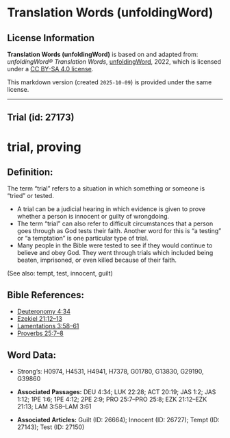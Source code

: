 # Translation Words (unfoldingWord)

## License Information

**Translation Words (unfoldingWord)** is based on and adapted from: _unfoldingWord® Translation Words_, [unfoldingWord](https://unfoldingword.org/utw), 2022, which is licensed under a [CC BY-SA 4.0 license](https://creativecommons.org/licenses/by-sa/4.0/legalcode.en).

This markdown version (created `2025-10-09`) is provided under the same license.



--------------------------------

## Trial (id: 27173)

trial, proving
==============

Definition:
-----------

The term “trial” refers to a situation in which something or someone is “tried” or tested.

* A trial can be a judicial hearing in which evidence is given to prove whether a person is innocent or guilty of wrongdoing.
* The term “trial” can also refer to difficult circumstances that a person goes through as God tests their faith. Another word for this is “a testing” or “a temptation” is one particular type of trial.
* Many people in the Bible were tested to see if they would continue to believe and obey God. They went through trials which included being beaten, imprisoned, or even killed because of their faith.

(See also: tempt, test, innocent, guilt)

Bible References:
-----------------

* [Deuteronomy 4:34](https://ref.ly/Deut4:34)
* [Ezekiel 21:12–13](https://ref.ly/Ezek21:12-Ezek21:13)
* [Lamentations 3:58–61](https://ref.ly/Lam3:58-Lam3:61)
* [Proverbs 25:7–8](https://ref.ly/Prov25:7-Prov25:8)

Word Data:
----------

* Strong’s: H0974, H4531, H4941, H7378, G01780, G13830, G29190, G39860

* **Associated Passages:** DEU 4:34; LUK 22:28; ACT 20:19; JAS 1:2; JAS 1:12; 1PE 1:6; 1PE 4:12; 2PE 2:9; PRO 25:7–PRO 25:8; EZK 21:12–EZK 21:13; LAM 3:58–LAM 3:61
* **Associated Articles:** Guilt (ID: 26664); Innocent (ID: 26727); Tempt (ID: 27143); Test (ID: 27150)

